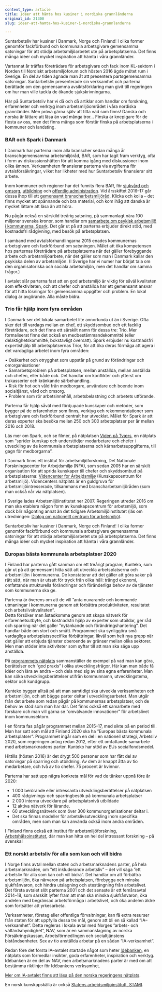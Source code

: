 ```yaml
---
content_type: article
title: Idéer att hämta hos kusiner i nordiska grannländerna
original_id: 21300
slug: ideer-att-hamta-hos-kusiner-i-nordiska-grannlanderna

---
```


Suntarbetsliv har kusiner i Danmark, Norge och Finland! I olika former genomför fackförbund och kommunala arbetsgivare gemensamma satsningar för att stödja arbetsmiljöarbetet ute på arbetsplatserna. Det finns många idéer och mycket inspiration att hämta i våra grannländer.

Vartannat år träffas företrädare för arbetsgivare och fack inom KL-sektorn i Norden till Nordiskt arbetsmiljöforum och hösten 2016 ägde mötet rum i Sverige. En del av tiden ägnade man åt att presentera partsgemensamma satsningar. Suntarbetsliv presenterade sin verksamhet och parterna berättade om den gemensamma avsiktsförklaring man givit till regeringen om hur man ville tackla de ökande sjukskrivningarna.

Här på Suntarbetsliv har vi då och då artiklar som handlar om forskning, erfarenheter och verktyg inom arbetsmiljöområdet i våra nordiska grannländer. Men pröva gärna själv att titta vad som finns! Danska och norska är lättare att läsa än vad många tror… Finska är knepigare för de flesta av oss, men det finns många som förstår finska på arbetsplatserna i kommuner och landsting.

### BAR och Spark i Danmark

I Danmark har parterna inom alla branscher sedan många år branschgemensamma arbetsmiljöråd, BAR, som har tagit fram verktyg, ofta i form av diskussionshäften för att komma igång med diskussioner inom olika ämnen. Verksamheten finansierar parterna via avgifterna för avtalsförsäkringar, vilket har likheter med hur Suntarbetsliv finansierar sitt arbete.

Inom kommuner och regioner har det funnits flera BAR, för [sjukvård och omsorg](http://www.bar-sosu.dk/), [utbildning](http://www.arbejdsmiljoweb.dk/din_arbejdsplads/undervisning/) och [offentlig administration](http://www.arbejdsmiljoweb.dk/din_arbejdsplads/kontoromraadet). Vid årsskiftet 2016–17 går dessa ihop till ett [gemensamt branscharbetsmiljöråd](http://www.arbejdsmiljoweb.dk/). Klicka och kolla – det finns mycket att spännande och bra material, och kom ihåg att danska är mycket lättare att läsa än att höra.

Nu pågår också en särskild treårig satsning, på sammanlagt nära 100 miljoner svenska kronor, som handlar om [samarbete om psykisk arbetsmiljö i kommunerna, Spark](http://vpt.dk/spark). Det går ut på att parterna erbjuder direkt stöd, med kostnadsfri rådgivning, med besök på arbetsplatsen.

I samband med avtalsförhandlingarna 2015 enades kommunernas arbetsgivare och fackförbund om satsningen. Målet att öka kompetensen hos parternas företrädare på arbetsplatserna när det gäller förebyggande arbete och arbetsmiljöarbete, när det gäller som man i Danmark kallar den psykiska delen av arbetsmiljön. (I Sverige har vi numer har börjat tala om den organisatoriska och sociala arbetsmiljön, men det handlar om samma frågor.)

I avtalet slår parterna fast att en god arbetsmiljö är viktig för såväl kvaliteten som effektiviteten, och att chefer och anställda har ett gemensamt ansvar för att hitta lösningar för gemensamma uppgifter och problem. En lokal dialog är avgörande. Alla måste bidra.

### Trio får hjälp inom fyra områden

I Danmark ser det lokala samarbetet lite annorlunda ut än i Sverige. Ofta sker det till vardags mellan en chef, ett skyddsombud och ett facklig företrädare, och det finns ett särskilt namn för dessa tre: Trio. Mer formaliserat finns det också en medbestämmandekommitté (eller delaktighetskommitté, bokstavligt översatt). Spark erbjuder nu kostnadsfri expertishjälp till arbetsplatsernas Trior, för att öka deras förmåga att agera i det vardagliga arbetet inom fyra områden:

• Osäkerhet och otrygghet som uppstår på grund av förändringar och omorganisationer  
• Samarbetsproblem på arbetsplatsen, mellan anställda, mellan anställda och chefen, eller både ock. Det handlar om konflikter och ytterst om trakasserier och kränkande särbehandling.  
• Risk för hot och våld från medborgare, användare och boende inom socialtjänst, vård och omsorg.  
• Problem som rör arbetsinnehåll, arbetsbelastning och arbetets utförande.

Parterna får hjälp såväl med fördjupade kunskaper och metoder, som bygger på de erfarenheter som finns, verktyg och rekommendationer som arbetsgivare och fackförbund centralt har utvecklat. Målet för Spark är att deras experter ska besöka mellan 250 och 300 arbetsplatser per år mellan 2016 och 2018.

Läs mer om Spark, och se filmer, på nätplatsen [Viden på Tværs](http://vpt.dk/spark), en nätplats som “sprider kunskap och understödjer medarbetare och chefer i utveckling av de kommunala arbetsplatserna och kärnarbetsuppgifterna, till gagn för medborgarna”.

I Danmark finns ett institut för arbetsmiljöforskning, Det Nationale Forskningscenter for Arbejdsmiljø (NFA), som sedan 2005 har en särskilt organisation för att sprida kunskaper till chefer och skyddsombud på arbetsplatserna: [Videncenter for Arbejdsmiljø](http://www.arbejdsmiljoviden.dk/) (Kunskapscentrum för arbetsmiljö). Videncenters nätplats är en guldgruva för arbetsmiljöintresserade, tillsammans med branscharbetsmiljöråden (som man också når via nätplatsen).

I Sverige lades Arbetsmiljöinstitutet ner 2007. Regeringen utreder 2016 om man ska etablera någon form av kunskapscentrum för arbetsmiljö, som dock blir någonting annat än det tidigare Arbetsmiljöinstitutet (läs om utredningen: [Dialog om nationellt centrum för arbetsmiljö](https://www.suntarbetsliv.se/rapporterat/nationellt-centrum-for-arbetsmiljo/)).

Suntarbetsliv har kusiner i Danmark, Norge och Finland! I olika former genomför fackförbund och kommunala arbetsgivare gemensamma satsningar för att stödja arbetsmiljöarbetet ute på arbetsplatserna. Det finns många idéer och mycket inspiration att hämta i våra grannländer.

### Europas bästa kommunala arbetsplatser 2020

I Finland har parterna gått samman om ett treårigt program, Kunteko, som går ut på att gemensamt hitta sätt att utveckla arbetsplatserna och arbetsmiljön i kommunerna. De konstaterar att det gäller att göra saker på rätt sätt, när man är utsatt för tryck från olika håll: trängd ekonomi, omfattande strukturella förändringar och föränderliga behov av de tjänster som kommunerna ska ge.

Parterna är överens om att de vill ”anta nuvarande och kommande utmaningar i kommunerna genom att förbättra produktiviteten, resultatet och arbetslivskvaliteten”.  
Detta försöker man åstadkomma genom att skapa nätverk för erfarenhetsutbyte, och kostnadsfri hjälp av experter som utbildar, ger råd och sparring när det gäller ”nytänkande och förändringshantering”. Det handlar både om stort och smått. Programmet ska synliggöra små vardagliga arbetsplatsspecifika förbättringar, likväl som helt nya grepp när det gäller att erbjuda tjänster oberoende av gränser mellan olika sektorer. Men man stöder inte aktiviteter som syftar till att man ska säga upp anställda.

På [programmets nätplats](http://www.kunteko.fi/) sammanställer de exempel på vad man kan göra, berättelser och ”god praxis” i olika utvecklingsfrågor. Här kan man både få idéer och lära av andra – och dela med sig av sina egna erfarenheter. Man kan söka utvecklingsberättelser utifrån kommunnamn, utvecklingstema, sektor och kundgrupp.

Kunteko bygger alltså på att man samtidigt ska utveckla verksamheten och arbetsmiljön, och att bägge parter deltar i utvecklingsarbetet. Man utgår från det arbete som redan pågår på kommunernas arbetsplatser, och de behov av stöd som man har där. Det finns också ett samarbete med forskare och man vill gärna se ”omvälvande innovationer” för arbetslivet inom kommunsektorn.

I en första fas pågår programmet mellan 2015–17, med sikte på en period till. Man har satt som mål att Finland 2020 ska ha ”Europas bästa kommunala arbetsplatser”. Programmet ingår som en del i en nationell strategi, Arbetsliv 2020, som regeringen antog redan 2012, efter ett omfattande samarbete med arbetsmarknadens parter. Kunteko har stöd av EUs socialfondsmedel.

Hittills (hösten 2016) är det drygt 500 personer som har fått del av satsningar på sparring och utbildning. Av dem är knappt åtta av tio medarbetare, och två av tio chefer. 75 procent är kvinnor.

Parterna har satt upp några konkreta mål för vad de tänker uppnå före år 2020:

*   1 000 berörande eller intressanta utvecklingsberättelser på nätplatsen
*   400 rådgivnings-och sparringbesök på kommunala arbetsplatser
*   2 000 interna utvecklare på arbetsplatsnivå utbildade
*   12 aktiva nätverk för lärande.
*   60 utvecklingsnätverk som över 300 kommunorganisationer deltar i.
*   Det ska finnas modeller för arbetslivsutveckling inom specifika områden, men som man kan använda också inom andra områden.

I Finland finns också ett institut för arbetsmiljöforskning, [Arbetshälsoinstitutet](https://www.ttl.fi/sv/), där man kan hitta en hel del intressant forskning – på svenska!

### Ett norskt arbetsliv för alla som kan och vill bidra

I Norge finns avtal mellan staten och arbetsmarknadens parter, på hela arbetsmarknaden, om ”ett inkluderande arbetsliv” – det vill säga ”ett arbetsliv för alla som kan och vill bidra”. Det handlar om att förbättra arbetsmiljön, öka närvaron på arbetsplatsen, förebygga och minska sjukfrånvaron, och hindra utslagning och utestängning från arbetslivet.  
Det första avtalet slöt parterna 2001 och det senaste är ett femårsavtal 2014–18, som särskilt lyfter fram att man ska minska sjukfrånvaron, öka andelen med begränsad arbetsförmåga i arbetslivet, och öka andelen äldre som fortsätter att yrkesarbeta.

Verksamheter, företag eller offentliga förvaltningar, kan få extra resurser från staten för att uppfylla dessa tre mål, genom att bli en så kallad ”IA–verksamhet”. Detta regleras i lokala avtal med Norges ”arbets- och välfärdsmyndighet”, NAV, som är en sammanslagning av norska Försäkringskassan, Arbetsförmedlingen och socialtjänstens biståndsenheter. Sex av tio anställda arbetar på en sådan ”IA-verksamhet”.

Redan före det första IA–avtalet startade något som heter [Idébanken](http://www.idebanken.org/), en nätplats som förmedlar insikter, goda erfarenheter, inspiration och verktyg. Idébanken är en del av NAV, men arbetsmarknadens parter är med om att bestämma riktlinjer för Idébankens verksamhet.

[Mer om IA-avtalet finns att läsa på den norska regeringens nätplats](https://www.regjeringen.no/no/tema/arbeidsliv/arbeidsmiljo-og-sikkerhet/inkluderende_arbeidsliv/id947/).

En norsk kunskapskälla är också [Statens arbeidsmiljøinstitutt, STAMI](https://stami.no/).

